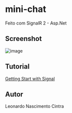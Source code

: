 # mini-chat
Feito com SignalR 2 - Asp.Net

## Screenshot
![image](https://cloud.githubusercontent.com/assets/10760131/18005114/70ee7802-6b6e-11e6-87a4-9764966c1905.png)

## Tutorial
[Getting Start with Signal](http://www.asp.net/signalr/overview/getting-started/tutorial-getting-started-with-signalr)

## Autor
Leonardo Nascimento Cintra

